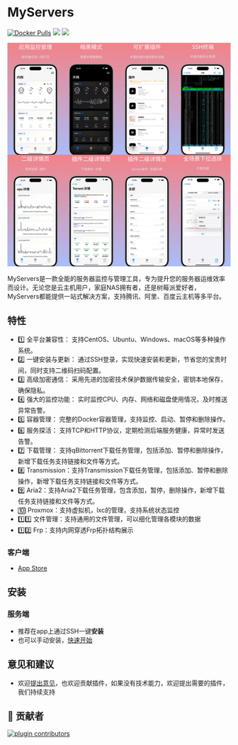 # MyServers

[![Docker Pulls](https://img.shields.io/docker/pulls/myservers/my_servers.svg)](https://hub.docker.com/r/myservers/my_servers/)
[![](https://img.shields.io/badge/Telegram-2CA5E0.svg?logo=telegram&logoColor=white)](https://t.me/+TpAft0JOKUY4M2Q1)
[![](https://img.shields.io/badge/AppStore-0D96F6?logo=app-store&logoColor=white)](https://apps.apple.com/app/myservers/id6466196656)

![](https://raw.githubusercontent.com/my-servers/.github/main/profile/img/app_store.jpg)

MyServers是一款全能的服务器监控与管理工具，专为提升您的服务器运维效率而设计。无论您是云主机用户，家庭NAS拥有者，还是树莓派爱好者，MyServers都能提供一站式解决方案，支持腾讯、阿里、百度云主机等多平台。

## 特性
- 1️⃣ 全平台兼容性： 支持CentOS、Ubuntu、Windows、macOS等多种操作系统。
- 2️⃣ 一键安装与更新： 通过SSH登录，实现快速安装和更新，节省您的宝贵时间，同时支持二维码扫码配置。
- 3️⃣ 高级加密通信： 采用先进的加密技术保护数据传输安全，密钥本地保存，确保隐私。
- 4️⃣ 强大的监控功能： 实时监控CPU、内存、网络和磁盘使用情况，及时推送异常告警。
- 5️⃣ 容器管理： 完整的Docker容器管理，支持监控、启动、暂停和删除操作。
- 6️⃣ 服务探活： 支持TCP和HTTP协议，定期检测后端服务健康，异常时发送告警。
- 7️⃣ 下载管理： 支持qBittorrent下载任务管理，包括添加、暂停和删除操作，新增下载任务支持链接和文件等方式。
- 8️⃣ Transmission：支持Transmission下载任务管理，包括添加、暂停和删除操作，新增下载任务支持链接和文件等方式。
- 9️⃣ Aria2：支持Aria2下载任务管理，包含添加，暂停，删除操作，新增下载任务支持链接和文件等方式。
- 🔟 Proxmox：支持虚拟机，lxc的管理，支持系统状态监控
- 1️⃣1️⃣ 文件管理：支持通用的文件管理，可以细化管理各模块的数据
- 1️⃣2️⃣ Frp：支持内网穿透Frp拓扑结构展示


### 客户端
- [App Store](https://apps.apple.com/app/myservers/id6466196656)


## 安装
### 服务端

- 推荐在app上通过SSH一键**安装**
- 也可以手动安装，[快速开始](https://docs.qq.com/aio/p/sc3k129d85vudpz?p=lsT1PLnYjuIuRaSbDS2bLA)


## 意见和建议
- 欢迎[提出意见](mailto:codeloverql@gmail.com)，也欢迎贡献插件，如果没有技术能力，欢迎提出需要的插件，我们持续支持

## 🌟 贡献者
[![plugin contributors](https://contrib.rocks/image?repo=my-servers/plugin&max=2000)](https://github.com/my-servers/plugin/graphs/contributors)